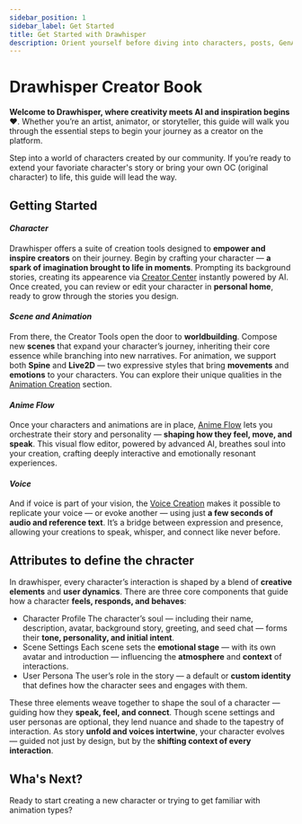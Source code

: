 ```yaml
---
sidebar_position: 1
sidebar_label: Get Started
title: Get Started with Drawhisper
description: Orient yourself before diving into characters, posts, GenAI, and subscriptions.
---
```


# Drawhisper Creator Book

**Welcome to Drawhisper, where creativity meets AI and inspiration begins** ❤️. Whether you’re an artist, animator, or storyteller, this guide will walk you through the essential steps to begin your journey as a creator on the platform.

Step into a world of characters created by our community. If you’re ready to extend your favoriate character's story or bring your own OC (original character) to life, this guide will lead the way.

## Getting Started
#### *Character*
Drawhisper offers a suite of creation tools designed to **empower and inspire creators** on their journey. Begin by crafting your character — **a spark of imagination brought to life in moments**. Prompting its background stories, creating its appearence via [Creator Center](./intro.md) instantly powered by AI. Once created, you can review or edit your character in **personal home**, ready to grow through the stories you design.
#### *Scene and Animation*
From there, the Creator Tools open the door to **worldbuilding**. Compose new **scenes** that expand your character’s journey, inheriting their core essence while branching into new narratives. For animation, we support both **Spine** and **Live2D** — two expressive styles that bring **movements** and **emotions** to your characters. You can explore their unique qualities in the [Animation Creation](./character-basics/animation-ready-assets.md) section.
#### *Anime Flow*
Once your characters and animations are in place, [Anime Flow](./character-basics/animation-ready-assets.md) lets you orchestrate their story and personality — **shaping how they feel, move, and speak**. This visual flow editor, powered by advanced AI, breathes soul into your creation, crafting deeply interactive and emotionally resonant experiences.
#### *Voice*
And if voice is part of your vision, the [Voice Creation](./character-basics/appearance-variations.md) makes it possible to replicate your voice — or evoke another — using just **a few seconds of audio and reference text**. It’s a bridge between expression and presence, allowing your creations to speak, whisper, and connect like never before.

## Attributes to define the chracter

In drawhisper, every character’s interaction is shaped by a blend of **creative elements** and **user dynamics**. There are three core components that guide how a character **feels, responds, and behaves**:
- Character Profile
The character’s soul — including their name, description, avatar, background story, greeting, and seed chat — forms their **tone, personality, and initial intent**.
- Scene Settings 
Each scene sets the **emotional stage** — with its own avatar and introduction — influencing the **atmosphere** and **context** of interactions.
- User Persona
The user’s role in the story — a default or **custom identity** that defines how the character sees and engages with them.

These three elements weave together to shape the soul of a character — guiding how they **speak, feel, and connect**. Though scene settings and user personas are optional, they lend nuance and shade to the tapestry of interaction. As story **unfold and voices intertwine**, your character evolves — guided not just by design, but by the **shifting context of every interaction**.

## Wha's Next?

Ready to start creating a new character or trying to get familiar with animation types? 
